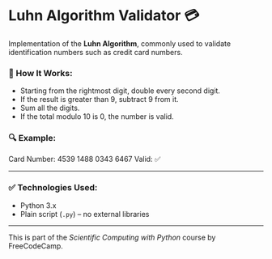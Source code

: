 # Luhn Algorithm Validator 💳

Implementation of the **Luhn Algorithm**, commonly used to validate identification numbers such as credit card numbers.

### 📌 How It Works:
- Starting from the rightmost digit, double every second digit.
- If the result is greater than 9, subtract 9 from it.
- Sum all the digits.
- If the total modulo 10 is 0, the number is valid.

### 🔍 Example:
Card Number: 4539 1488 0343 6467
Valid: ✅

---

### ✅ Technologies Used:
- Python 3.x
- Plain script (`.py`) – no external libraries

---

This is part of the *Scientific Computing with Python* course by FreeCodeCamp.
